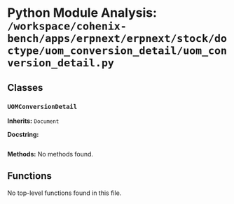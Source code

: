 # Python Module Analysis: `/workspace/cohenix-bench/apps/erpnext/erpnext/stock/doctype/uom_conversion_detail/uom_conversion_detail.py`

## Classes

### `UOMConversionDetail`
**Inherits:** `Document`


**Docstring:**
```

```

**Methods:**
No methods found.




## Functions

No top-level functions found in this file.
